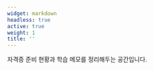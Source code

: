 ```yaml
---
widget: markdown
headless: true
active: true
weight: 1
title: ''
---
```

자격증 준비 현황과 학습 메모를 정리해두는 공간입니다.